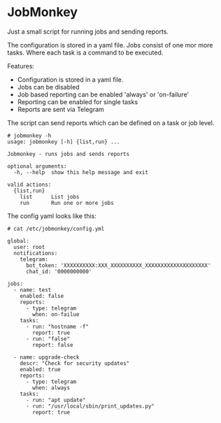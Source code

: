 # JobMonkey
Just a small script for running jobs and sending reports.

The configuration is stored in a yaml file. Jobs consist of one mor more tasks. Where each task is a command to be executed. 

Features:

* Configuration is stored in a yaml file.
* Jobs can be disabled
* Job based reporting can be enabled 'always' or 'on-failure'
* Reporting can be enabled for single tasks
* Reports are sent via Telegram


The script can send reports which can be defined on a task or job level. 

    # jobmonkey -h
    usage: jobmonkey [-h] {list,run} ...

    Jobmonkey - runs jobs and sends reports

    optional arguments:
      -h, --help  show this help message and exit

    valid actions:
      {list,run}
        list      List jobs
        run       Run one or more jobs
        


The config yaml looks like this:

    # cat /etc/jobmonkey/config.yml
    
    global:
      user: root
      notifications:
        telegram:
          bot_token: 'XXXXXXXXXX:XXX_XXXXXXXXXX_XXXXXXXXXXXXXXXXXXXX'
          chat_id: '0000000000'

    jobs:
      - name: test
        enabled: false
        reports:
          - type: telegram
            when: on-failue
        tasks:
          - run: "hostname -f"
            report: true
          - run: "false"
            report: false

      - name: upgrade-check
        descr: "Check for security updates"
        enabled: true
        reports:
          - type: telegram
            when: always
        tasks:
          - run: "apt update"
          - run: "/usr/local/sbin/print_updates.py"
            report: true
